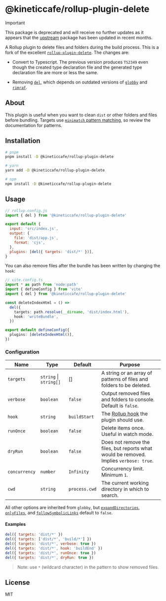 # @kineticcafe/rollup-plugin-delete

> [!important]
>
> This package is deprecated and will receive no further updates as it appears
> that the [upstream][rpd] package has been updated in recent months.

A Rollup plugin to delete files and folders during the build process. This is a
fork of the excellent [`rollup-plugin-delete`][rpd]. The changes are:

- Convert to Typescript. The previous version produces `TS2349` even though the
  created type declaration file and the generated type declaration file are more
  or less the same.

- Removing [`del`][del], which depends on outdated versions of
  [`globby`][globby] and [`rimraf`][rimraf].

## About

This plugin is useful when you want to clean `dist` or other folders and files
before bundling. Targets use [`minimatch` pattern matching][minimatch], so
review the documentation for patterns.

## Installation

```bash
# pnpm
pnpm install -D @kineticcafe/rollup-plugin-delete

# yarn
yarn add -D @kineticcafe/rollup-plugin-delete

# npm
npm install -D @kineticcafe/rollup-plugin-delete
```

## Usage

```javascript
// rollup.config.js
import { del } from '@kineticcafe/rollup-plugin-delete'

export default {
  input: 'src/index.js',
  output: {
    file: 'dist/app.js',
    format: 'cjs',
  },
  plugins: [del({ targets: 'dist/*' })],
}
```

You can also remove files after the bundle has been written by changing the
`hook`:

```typescript
// vite.config.ts
import * as path from 'node:path'
import { defineConfig } from 'vite'
import { del } from '@kineticcafe/rollup-plugin-delete'

const deleteIndexHtml = () =>
  del({
    targets: path.resolve(__dirname, 'dist/index.html'),
    hook: 'writeBundle',
  })

export default defineConfig({
  plugins: [deleteIndexHtml()],
})
```

### Configuration

| Name          | Type                   | Default       | Purpose                                                                                |
| ------------- | ---------------------- | ------------- | -------------------------------------------------------------------------------------- |
| `targets`     | `string` \| `string[]` | []            | A string or an array of patterns of files and folders to be deleted.                   |
| `verbose`     | `boolean`              | `false`       | Output removed files and folders to console. Default is `false`.                       |
| `hook`        | `string`               | `buildStart`  | The [Rollup hook](https://rollupjs.org/guide/en/#build-hooks) the plugin should use.   |
| `runOnce`     | `boolean`              | `false`       | Delete items once. Useful in watch mode.                                               |
| `dryRun`      | `boolean`              | `false`       | Does not remove the files, but reports what would be removed. Implies `verbose: true`. |
| `concurrency` | `number`               | `Infinity`    | Concurrency limit. Minimum `1`.                                                        |
| `cwd`         | `string`               | `process.cwd` | The current working directory in which to search.                                      |

All other options are inherited from `globby`, but [`expandDirectories`][ed],
[`onlyFiles`][of], and [`followSymbolicLinks`][fsl] default to `false`.

#### Examples

```javascript
del({ targets: 'dist/*' })
del({ targets: ['dist/*', 'build/*'] })
del({ targets: 'dist/*', verbose: true })
del({ targets: 'dist/*', hook: 'buildEnd' })
del({ targets: 'dist/*', runOnce: true })
del({ targets: 'dist/*', dryRun: true })
```

> Note: use `*` (wildcard character) in the pattern to show removed files.

## License

MIT

[rpd]: https://github.com/vladshcherbin/rollup-plugin-delete
[del]: https://github.com/sindresorhus/del
[rimraf]: https://github.com/isaacs/rimraf
[globby]: https://github.com/sindresorhus/globby
[minimatch]: https://github.com/isaacs/minimatch#features
[ed]: https://github.com/sindresorhus/globby?tab=readme-ov-file#expanddirectories
[of]: https://github.com/mrmlnc/fast-glob?tab=readme-ov-file#onlyfiles
[fsl]: https://github.com/mrmlnc/fast-glob?tab=readme-ov-file#followsymboliclinks

